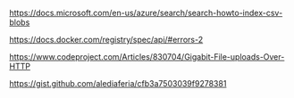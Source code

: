 https://docs.microsoft.com/en-us/azure/search/search-howto-index-csv-blobs

https://docs.docker.com/registry/spec/api/#errors-2

https://www.codeproject.com/Articles/830704/Gigabit-File-uploads-Over-HTTP

https://gist.github.com/alediaferia/cfb3a7503039f9278381